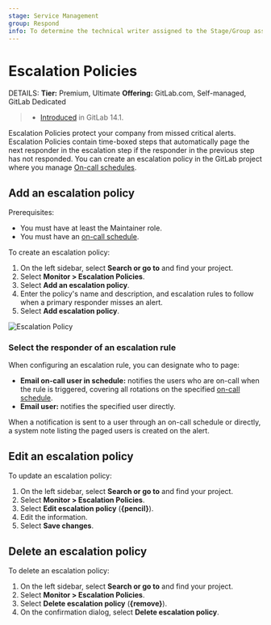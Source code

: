 ```yaml
---
stage: Service Management
group: Respond
info: To determine the technical writer assigned to the Stage/Group associated with this page, see https://handbook.gitlab.com/handbook/product/ux/technical-writing/#assignments
---
```


# Escalation Policies

DETAILS:
**Tier:** Premium, Ultimate
**Offering:** GitLab.com, Self-managed, GitLab Dedicated

> - [Introduced](https://gitlab.com/groups/gitlab-org/-/epics/4638) in GitLab 14.1.

Escalation Policies protect your company from missed critical alerts. Escalation Policies contain
time-boxed steps that automatically page the next responder in the escalation step if the responder
in the previous step has not responded. You can create an escalation policy in the GitLab project
where you manage [On-call schedules](oncall_schedules.md).

## Add an escalation policy

Prerequisites:

- You must have at least the Maintainer role.
- You must have an [on-call schedule](oncall_schedules.md).

To create an escalation policy:

1. On the left sidebar, select **Search or go to** and find your project.
1. Select **Monitor > Escalation Policies**.
1. Select **Add an escalation policy**.
1. Enter the policy's name and description, and
   escalation rules to follow when a primary responder misses an alert.
1. Select **Add escalation policy**.

![Escalation Policy](img/escalation_policy_v14_1.png)

### Select the responder of an escalation rule

When configuring an escalation rule, you can designate who to page:

- **Email on-call user in schedule:** notifies the users who are on-call when the rule is triggered,
  covering all rotations on the specified [on-call schedule](oncall_schedules.md).
- **Email user:** notifies the specified user directly.

When a notification is sent to a user through an on-call schedule or directly, a system note listing
the paged users is created on the alert.

## Edit an escalation policy

To update an escalation policy:

1. On the left sidebar, select **Search or go to** and find your project.
1. Select **Monitor > Escalation Policies**.
1. Select **Edit escalation policy** (**{pencil}**).
1. Edit the information.
1. Select **Save changes**.

## Delete an escalation policy

To delete an escalation policy:

1. On the left sidebar, select **Search or go to** and find your project.
1. Select **Monitor > Escalation Policies**.
1. Select **Delete escalation policy** (**{remove}**).
1. On the confirmation dialog, select **Delete escalation policy**.
